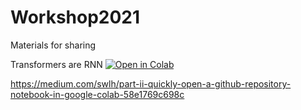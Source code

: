 # Workshop2021
 Materials for sharing

Transformers are RNN [![Open in Colab](https://colab.research.google.com/assets/colab-badge.svg)](http://colab.research.google.com/github/patoalejor/Workshop2021/blob/main/Transformers_are_RNNs.ipynb)


https://medium.com/swlh/part-ii-quickly-open-a-github-repository-notebook-in-google-colab-58e1769c698c
